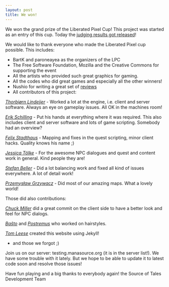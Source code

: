 ```yaml
---
layout: post
title: We won!
---
```


We won the grand prize of the Liberated Pixel Cup!
This project was started as an entry of this cup. Today the [judging results got released](http://lpc.opengameart.org/content/code-judging-is-in)!

We would like to thank everyone who made the Liberated Pixel cup possible.
This includes:

 * BartK and paroneayea as the organizers of the LPC
 * The Free Software Foundation, Mozilla and the Creative Commons for supporting the event
 * All the artists who provided such great graphics for gaming.
 * All the codes who did great games and especially all the other winners!
 * Nushio for writing a great set of [reviews](http://k3rnel.net/lpc-game-reviews/)
 * All contributors of this project:

*[Thorbjørn Lindeijer](https://plus.google.com/113047271137781766813)* - Worked a lot at the engine, i.e. client and server software. Always an eye on gameplay issues. All OK in the machines room!

*[Erik Schilling](mailto:ablu.erikschilling@googlemail.com)* - Put his hands at everything where it was required. This also includes client and server software and lots of game scripting. Somebody had an overview?

*[Felix Stadthaus](mailto:jurkan@gmx.de)* - Mapping and fixes in the quest scripting, minor client hacks. Quality knows his name ;)

*[Jessica Tölke](mailto:jtoelke@mail.upb.de)* - For the awesome NPC dialogues and quest and content work in general. Kind people they are!

*[Stefan Beller](https://plus.google.com/108968426620479518918)* - Did a lot balancing work and fixed all kind of issues everywhere. A lot of detail work!

*[Przemysław Grzywacz](mailto:nexather@gmail.com)* - Did most of our amazing maps. What a lovely world!

Those did also contributions:

*[Chuck Miller](mailto:shadowmil@gmail.com)* did a great commit on the client side to have a better look and feel for NPC dialogs.

*[Baŝto](mailto:msnhasser@web.de)* and *[Postremus](mailto:panzer1996@googlemail.com)* who worked on hairstyles.

*[Tom Leese](mailto:leese.thomas81@gmail.com)* created this website using Jekyll!

* and those we forgot ;)

Join us on our server: testing.manasource.org (it is in the server list!).
We have some trouble with it lately. But we hope to be able to update it to latest code soon and resolve those issues!

Have fun playing and a big thanks to everybody again!
the Source of Tales Development Team
